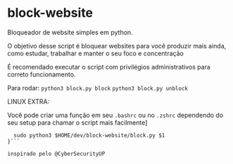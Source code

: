 # block-website
Bloqueador de website simples em python.

O objetivo desse script é bloquear websites para você produzir mais ainda, como estudar, trabalhar e manter o seu foco e concentração


É recomendado executar o script com privilégios administrativos para correto funcionamento.

Para rodar: 
```python3 block.py block```
```python3 block.py unblock```

LINUX EXTRA:

Você pode criar uma função em seu `.bashrc` ou no `.zshrc` dependendo do seu setup para chamar o script mais facilmente]

```bloquear-sites(){
  sudo python3 $HOME/dev/block-website/block.py $1
}```

inspirado pelo @CyberSecurityUP
